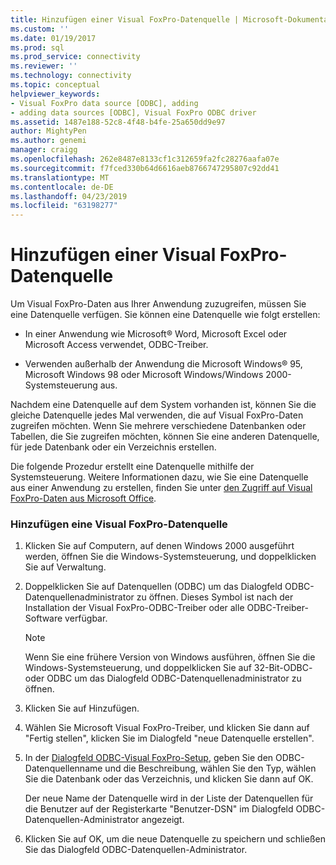 ```yaml
---
title: Hinzufügen einer Visual FoxPro-Datenquelle | Microsoft-Dokumentation
ms.custom: ''
ms.date: 01/19/2017
ms.prod: sql
ms.prod_service: connectivity
ms.reviewer: ''
ms.technology: connectivity
ms.topic: conceptual
helpviewer_keywords:
- Visual FoxPro data source [ODBC], adding
- adding data sources [ODBC], Visual FoxPro ODBC driver
ms.assetid: 1487e188-52c8-4f48-b4fe-25a650dd9e97
author: MightyPen
ms.author: genemi
manager: craigg
ms.openlocfilehash: 262e8487e8133cf1c312659fa2fc28276aafa07e
ms.sourcegitcommit: f7fced330b64d6616aeb8766747295807c92dd41
ms.translationtype: MT
ms.contentlocale: de-DE
ms.lasthandoff: 04/23/2019
ms.locfileid: "63198277"
---
```

# <a name="adding-a-visual-foxpro-data-source"></a>Hinzufügen einer Visual FoxPro-Datenquelle
Um Visual FoxPro-Daten aus Ihrer Anwendung zuzugreifen, müssen Sie eine Datenquelle verfügen. Sie können eine Datenquelle wie folgt erstellen:  
  
-   In einer Anwendung wie Microsoft® Word, Microsoft Excel oder Microsoft Access verwendet, ODBC-Treiber.  
  
-   Verwenden außerhalb der Anwendung die Microsoft Windows® 95, Microsoft Windows 98 oder Microsoft Windows/Windows 2000-Systemsteuerung aus.  
  
 Nachdem eine Datenquelle auf dem System vorhanden ist, können Sie die gleiche Datenquelle jedes Mal verwenden, die auf Visual FoxPro-Daten zugreifen möchten. Wenn Sie mehrere verschiedene Datenbanken oder Tabellen, die Sie zugreifen möchten, können Sie eine anderen Datenquelle, für jede Datenbank oder ein Verzeichnis erstellen.  
  
 Die folgende Prozedur erstellt eine Datenquelle mithilfe der Systemsteuerung. Weitere Informationen dazu, wie Sie eine Datenquelle aus einer Anwendung zu erstellen, finden Sie unter [den Zugriff auf Visual FoxPro-Daten aus Microsoft Office](../../odbc/microsoft/accessing-visual-foxpro-data-from-microsoft-office.md).  
  
### <a name="to-add-a-visual-foxpro-data-source"></a>Hinzufügen eine Visual FoxPro-Datenquelle  
  
1.  Klicken Sie auf Computern, auf denen Windows 2000 ausgeführt werden, öffnen Sie die Windows-Systemsteuerung, und doppelklicken Sie auf Verwaltung.  
  
2.  Doppelklicken Sie auf Datenquellen (ODBC) um das Dialogfeld ODBC-Datenquellenadministrator zu öffnen. Dieses Symbol ist nach der Installation der Visual FoxPro-ODBC-Treiber oder alle ODBC-Treiber-Software verfügbar.  
  
    > [!NOTE]  
    >  Wenn Sie eine frühere Version von Windows ausführen, öffnen Sie die Windows-Systemsteuerung, und doppelklicken Sie auf 32-Bit-ODBC- oder ODBC um das Dialogfeld ODBC-Datenquellenadministrator zu öffnen.  
  
3.  Klicken Sie auf Hinzufügen.  
  
4.  Wählen Sie Microsoft Visual FoxPro-Treiber, und klicken Sie dann auf "Fertig stellen", klicken Sie im Dialogfeld "neue Datenquelle erstellen".  
  
5.  In der [Dialogfeld ODBC-Visual FoxPro-Setup](../../odbc/microsoft/odbc-visual-foxpro-setup-dialog-box.md), geben Sie den ODBC-Datenquellenname und die Beschreibung, wählen Sie den Typ, wählen Sie die Datenbank oder das Verzeichnis, und klicken Sie dann auf OK.  
  
     Der neue Name der Datenquelle wird in der Liste der Datenquellen für die Benutzer auf der Registerkarte "Benutzer-DSN" im Dialogfeld ODBC-Datenquellen-Administrator angezeigt.  
  
6.  Klicken Sie auf OK, um die neue Datenquelle zu speichern und schließen Sie das Dialogfeld ODBC-Datenquellen-Administrator.
